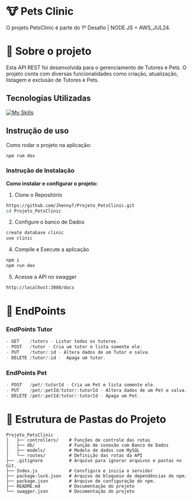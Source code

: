 
# 🐮 Pets Clinic 

O projeto PetsClinic é parte do 1º Desafio | NODE.JS + AWS_JUL24. 

# 🏥 Sobre o projeto
Esta API REST foi desenvolvida para o gerenciamento de Tutores e Pets. O projeto conta com diversas funcionalidades como criação, atualização, listagem e exclusão de Tutores e Pets. 

## Tecnologias Utilizadas 
  [![My Skills](https://skillicons.dev/icons?i=js,nodejs,mysql,express,sequelize,git,github)](https://skillicons.dev)

## Instrução de uso
Como rodar o projeto na aplicação:

```bash
npm rum dev
```


### Instrução de Instalação
**Como instalar e configurar o projeto:**
    
1. Clone o Repositório

```bash
https://github.com/Jhennyf/Projeto_PetsClinic.git
cd Projeto_PetsClinic 
```
2. Configure o banco de Dados
```bash
create database clinic
use clinic
```
4. Compile e Execute a aplicação
```bash
npm i
npm run dev
```
5. Acesse a API no swagger
```bash
http://localhost:3000/docs
```

# 📍 EndPoints
### EndPoints Tutor

```javascript
- GET    /tutors - Listar todos os tutores.
- POST   /tutor - Cria um tutor e lista somente ele.
- PUT    /tutor/:id - Altera dados de um Tutor e salva.
- DELETE /tutor/:id -  Apaga um tutor. 
```

### EndPoints Pet

```javascript 
- POST   /pet/:tutorId - Cria um Pet e lista somente ele.
- PUT    /pet/:petId/tutor/:tutorId - Altera dados de um Pet e salva.
- DELETE /pet/:petId/tutor/:tutorId - Apaga um Pet.
```

# 📁 Estrutura de Pastas do Projeto

```plaintext
Projeto_PetsClinic
│   ├── controllers/    # Funções de controle das rotas
│   ├── db/             # Função de conexão com Banco de Dados
│   ├── models/         # Modelo de dados com MySQL
│   └── routes/         # Definição das rotas da API
├── .gitignore          # Arquivo para ignorar arquivos e pastas no Git.
├── Index.js            # Consfigura e inicia o servidor
├── package-lock.json   # Arquivo de bloqueio de dependências do npm.
├── package.json        # Arquivo de configuração do npm.
├── README.md           # Documentação do projeto
└── swagger.json        # Documentação do projeto

```



